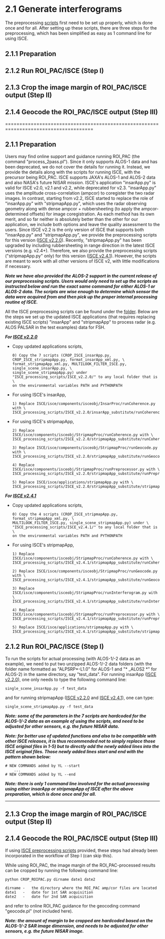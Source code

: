 # 2.1 Generate interferograms

The preprocessing [scripts](https://github.com/leiyangleon/FSH/blob/dev/ISCE_processing_scripts) first need to be set up properly, which is done once and for all. After setting up these scripts, there are three steps for the preprocessing, which has been simplified as easy as 1 command line for using ISCE. 

## 2.1.1 Preparation
## 2.1.2 Run ROI_PAC/ISCE (Step I)
## 2.1.3 Crop the image margin of ROI_PAC/ISCE output (Step II)
## 2.1.4 Geocode the ROI_PAC/ISCE output (Step III)

=====================================================================================


## 2.1.1 Preparation

Users may find online support and guidance running ROI_PAC (the command "process_2pass.pl"). Since it only supports ALOS-1 data and has been deprecated, we do not cover the details for running it. Instead, we provide the details along with the scripts for running ISCE, with the precursor being ROI_PAC. ISCE supports JAXA's ALOS-1 and ALOS-2 data and also NASA's future NISAR mission. ISCE's application "insarApp.py" is valid for ISCE v2.0, v2.1 and v2.2, while deprecated for v2.3. "insarApp.py" uses the amplitude cross-correlation (ampcor) to coregister the two radar images. In contrast, starting from v2.2, ISCE started to replace the role of "insarApp.py" with "stripmapApp.py", which uses the radar observing geometry along with dense ampcor + rubbersheeting (to apply the ampcor-determined offsets) for image coregistration. As each method has its own merit, and so far neither is absolutely better than the other for our application, we include both options and leave the quality assessment to the users. Since ISCE v2.2 is the only version of ISCE that supports both "insarApp.py" and "stripmapApp.py", we provide the preprocessing scripts for this version ([ISCE v2.2.0](https://github.com/leiyangleon/FSH/blob/dev/ISCE_processing_scripts/ISCE_v2.2.0)). Recently, "stripmapApp.py" has been upgraded by including rubbersheeting in range direction in the latest ISCE versions (e.g. v2.4+). Therefore, we also provide the preprocessing scripts ("stripmapApp.py" only) for this version ([ISCE v2.4.1](https://github.com/leiyangleon/FSH/blob/dev/ISCE_processing_scripts/ISCE_v2.4.1)). However, the scripts are meant to work with all other versions of ISCE v2, with little modifications if necessary. 

***Note we have also provided the ALOS-2 support in the current release of our preprocessing scripts. Users would only need to set up the scripts as instructed below and run the exact same command for either ALOS-1 or ALOS-2 data. The scripts are wise enough to determine which sensor the data were acquired from and then pick up the proper internal processing routine of ISCE.***

All the ISCE preprocessing scripts can be found under the [folder](https://github.com/leiyangleon/FSH/blob/dev/ISCE_processing_scripts).
Below are the steps we set up the updated ISCE applications (that requires replacing existing ISCE scripts) "insarApp" and "stripmapApp" to process radar (e.g. ALOS PALSAR in the test examples) data for FSH.

***For [ISCE v2.2.0](https://github.com/leiyangleon/FSH/blob/dev/ISCE_processing_scripts/ISCE_v2.2.0)***

- Copy updated applications scripts,

      0) Copy the 7 scripts (CROP_ISCE_insarApp.py, CROP_ISCE_stripmapApp.py, format_insarApp_xml.py, \
      format_stripmapApp_xml.py, MULTILOOK_FILTER_ISCE.py, single_scene_insarApp.py, \
      single_scene_stripmapApp.py) under "ISCE_processing_scripts/ISCE_v2.2.0/" to any local folder that is \
      on the environmental variables PATH and PYTHONPATH

- For using ISCE's insarApp, 

      1) Replace ISCE/isce/components/isceobj/InsarProc/runCoherence.py with \
      ISCE_processing_scripts/ISCE_v2.2.0/insarApp_substitute/runCoherence.py
	
- For using ISCE's stripmapApp,

      2) Replace ISCE/isce/components/isceobj/StripmapProc/runCoherence.py with \
      ISCE_processing_scripts/ISCE_v2.2.0/stripmapApp_substitute/runCoherence.py

      3) Replace ISCE/isce/components/isceobj/StripmapProc/runGeocode.py with \
      ISCE_processing_scripts/ISCE_v2.2.0/stripmapApp_substitute/runGeocode.py

      4) Replace ISCE/isce/components/isceobj/StripmapProc/runPreprocessor.py with \
      ISCE_processing_scripts/ISCE_v2.2.0/stripmapApp_substitute/runPreprocessor.py

      5) Replace ISCE/isce/applications/stripmapApp.py with \
      ISCE_processing_scripts/ISCE_v2.2.0/stripmapApp_substitute/stripmapApp.py

***For [ISCE v2.4.1](https://github.com/leiyangleon/FSH/blob/dev/ISCE_processing_scripts/ISCE_v2.4.1)***

- Copy updated applications scripts,

      0) Copy the 4 scripts (CROP_ISCE_stripmapApp.py, format_stripmapApp_xml.py, \
      MULTILOOK_FILTER_ISCE.py, single_scene_stripmapApp.py) under \
      "ISCE_processing_scripts/ISCE_v2.4.1/" to any local folder that is \
      on the environmental variables PATH and PYTHONPATH

- For using ISCE's stripmapApp,

      1) Replace ISCE/isce/components/isceobj/StripmapProc/runCoherence.py with \
      ISCE_processing_scripts/ISCE_v2.4.1/stripmapApp_substitute/runCoherence.py

      2) Replace ISCE/isce/components/isceobj/StripmapProc/runGeocode.py with \
      ISCE_processing_scripts/ISCE_v2.4.1/stripmapApp_substitute/runGeocode.py
      
      3) Replace ISCE/isce/components/isceobj/StripmapProc/runInterferogram.py with \
      ISCE_processing_scripts/ISCE_v2.4.1/stripmapApp_substitute/runInterferogram.py

      4) Replace ISCE/isce/components/isceobj/StripmapProc/runPreprocessor.py with \
      ISCE_processing_scripts/ISCE_v2.4.1/stripmapApp_substitute/runPreprocessor.py

      5) Replace ISCE/isce/applications/stripmapApp.py with \
      ISCE_processing_scripts/ISCE_v2.4.1/stripmapApp_substitute/stripmapApp.py


## 2.1.2 Run ROI_PAC/ISCE (Step I)

To run the scripts for actual processing (with ALOS-1/-2 data as an example), we need to put two unzipped ALOS-1/-2 data folders (with the folder name formatted as "ALPSRP*-L1.0" for ALOS-1 and "* _ALOS2 *" for ALOS-2) in the same directory, say "test_data". For running insarApp ([ISCE v2.2.0](https://github.com/leiyangleon/FSH/blob/dev/ISCE_processing_scripts/ISCE_v2.2.0)), one only needs to type the following command line:
	
    single_scene_insarApp.py -f test_data

and for running stripmapApp ([ISCE v2.2.0](https://github.com/leiyangleon/FSH/blob/dev/ISCE_processing_scripts/ISCE_v2.2.0) and [ISCE v2.4.1](https://github.com/leiyangleon/FSH/blob/dev/ISCE_processing_scripts/ISCE_v2.4.1)), one can type:

    single_scene_stripmapApp.py -f test_data

***Note: some of the parameters in the 7 scripts are hardcoded for the ALOS-1/-2 data as an example of using the scripts, and need to be adjusted for other sensors, e.g. the future NISAR data.***

***Note: for better use of updated functions and also to be compatible with other ISCE releases, it is thus recommended not to simply replace those ISCE original files in 1-5) but to directly add the newly added lines into the ISCE original files. Those newly added lines start and end with the pattern shown below:***

    # NEW COMMANDS added by YL --start
    	...
    # NEW COMMANDS added by YL --end

***Note: there is only 1 command line involved for the actual processing using either insarApp or stripmapApp of ISCE after the above preparation, which is done once and for all.***

---------------------------------------------------------------------------------------------------

## 2.1.3 Crop the image margin of ROI_PAC/ISCE output (Step II)
## 2.1.4 Geocode the ROI_PAC/ISCE output (Step III)

If using [ISCE preprocessing scripts](https://github.com/leiyangleon/FSH/blob/dev/ISCE_processing_scripts) provided, these steps had already been incorporated in the workflow of Step I (can skip this).

While using ROI_PAC, the image margin of the ROI_PAC-processed results can be cropped by running the following command line:

	python CROP_ROIPAC.py dirname date1 date2

	dirname	-	the directory where the ROI_PAC amp/cor files are located
	date1	-	date for 1st SAR acquisition
	date2	-	date for 2nd SAR acquisition

and refer to online ROI_PAC guidance for the geocoding command "geocode.pl" (not included here). 


***Note: the amount of margin to be cropped are hardcoded based on the ALOS-1/-2 SAR image dimension, and needs to be adjusted for other sensors, e.g. the future NISAR image.***
